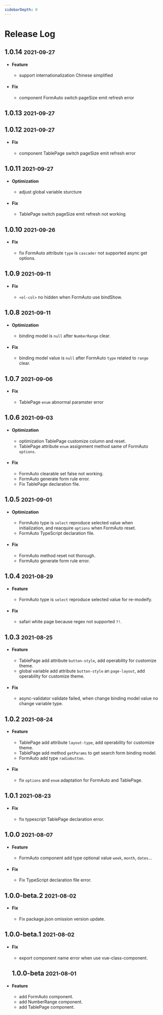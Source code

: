 ```yaml
---
sidebarDepth: 0
---
```


# Release Log

## 1.0.14 <small>2021-09-27</small>
- #### Feature
	- support internationalization Chinese simplified
- #### Fix
	- component FormAuto switch pageSize emit refresh error

## 1.0.13 <small>2021-09-27</small>
## 1.0.12 <small>2021-09-27</small>
- #### Fix
	- component TablePage switch pageSize emit refresh error

## 1.0.11 <small>2021-09-27</small>
- #### Optimization
	- adjust global variable sturcture 

- #### Fix
	- TablePage switch pageSize emit refresh not working

## 1.0.10 <small>2021-09-26</small>

- #### Fix
	- fix FormAuto attribute `type` is `cascader` not supported async get options.

## 1.0.9 <small>2021-09-11</small>

- #### Fix
	- `<el-col>` no hidden when FormAuto use bindShow.

## 1.0.8 <small>2021-09-11</small>

- #### Optimization
	- binding model is `null` after `NumberRange` clear.

- #### Fix
	- binding model value is `null` after FormAuto `type` related to `range` clear.

## 1.0.7 <small>2021-09-06</small>

- #### Fix
	- TablePage `enum` abnormal paramster error

## 1.0.6 <small>2021-09-03</small>
- #### Optimization	
	- optimization TablePage customize column and reset.
	- TablePage attribute `enum` assignment method same of FormAuto `options`.

- #### Fix
	- FormAuto clearable set false not working.
	- FormAuto generate form rule error.
	- Fix TablePage declaration file.
	
## 1.0.5 <small>2021-09-01</small>
- #### Optimization
	- FormAuto type is `select` reproduce selected value when initialization, and reacquire `options` when FormAuto reset.
	- FormAuto TypeScript declaration file.
- #### Fix
	- FormAuto method reset not thorough.
	- FormAuto generate form rule error.

## 1.0.4 <small>2021-08-29</small>
- #### Feature
	- FormAuto type is `select` reproduce selected value for re-modeify.

- #### Fix
	-  safari white page because regex not supported `?!`.

## 1.0.3 <small>2021-08-25</small>
- #### Feature
	- TablePage add attribute `button-style`, add operability for customize theme.
	- global variable add attribute `button-style` an `page-layout`, add operability for customize theme.

- #### Fix
	- async-validator validate failed, when change binding model value no change variable type.

## 1.0.2 <small>2021-08-24</small>
- #### Feature
	- TablePage add attribute `layout-type`, add operability for customize theme.
	- TablePage add method `getParams` to get search form binding model.
	- FormAuto add type `radiobutton`.

- #### Fix
	- fix `options` and `enum` adaptation for FormAuto and TablePage.

## 1.0.1 <small>2021-08-23</small>
- #### Fix
	- fix typescript TablePage declaration error.

## 1.0.0 <small>2021-08-07</small>
- #### Feature
	- FormAuto component add type optional value `week`, `month`, `dates`...
- #### Fix
	- Fix TypeScript declaration file error.

## 1.0.0-beta.2 <small>2021-08-02</small>
- #### Fix
	- Fix package.json omission version update.

## 1.0.0-beta.1 <small>2021-08-02</small>
- #### Fix
	- export component name error when use vue-class-component.

	## 1.0.0-beta <small>2021-08-01</small>
- #### Feature
	- add FormAuto component.
	- add NumberRange component.
	- add TablePage component.